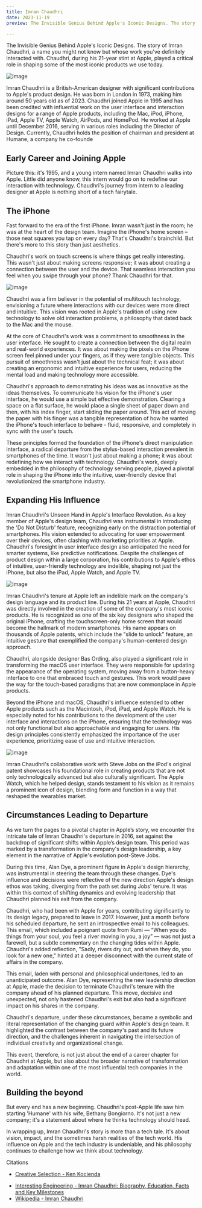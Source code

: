 ```yaml
---
title: Imran Chaudhri 
date: 2023-11-19
preview: The Invisible Genius Behind Apple's Iconic Designs. The story of Imran Chaudhri, a name you might not know but whose work you've definitely interacted with. Chaudhri, during his 21-year stint at Apple, played a critical role in shaping some of the most iconic products we use today.

---
```




The Invisible Genius Behind Apple's Iconic Designs. The story of Imran Chaudhri, a name you might not know but whose work you've definitely interacted with. Chaudhri, during his 21-year stint at Apple, played a critical role in shaping some of the most iconic products we use today.

![image](/assets/iphone.jpg)

Imran Chaudhri is a British-American designer with significant contributions to Apple's product design. He was born in London in 1973, making him around 50 years old as of 2023. Chaudhri joined Apple in 1995 and has been credited with influential work on the user interface and interaction designs for a range of Apple products, including the Mac, iPod, iPhone, iPad, Apple TV, Apple Watch, AirPods, and HomePod. He worked at Apple until December 2016, serving in various roles including the Director of Design. Currently, Chaudhri holds the position of chairman and president at Humane, a company he co-founde

## Early Career and Joining Apple
Picture this: it's 1995, and a young intern named Imran Chaudhri walks into Apple. Little did anyone know, this intern would go on to redefine our interaction with technology. Chaudhri's journey from intern to a leading designer at Apple is nothing short of a tech fairytale.





## The iPhone
Fast forward to the era of the first iPhone. Imran wasn't just in the room; he was at the heart of the design team. Imagine the iPhone's home screen – those neat squares you tap on every day? That's Chaudhri's brainchild. But there's more to this story than just aesthetics.

Chaudhri's work on touch screens is where things get really interesting. This wasn't just about making screens responsive; it was about creating a connection between the user and the device. That seamless interaction you feel when you swipe through your phone? Thank Chaudhri for that.

![image](/assets/springboard.jpg)

Chaudhri was a firm believer in the potential of multitouch technology, envisioning a future where interactions with our devices were more direct and intuitive. This vision was rooted in Apple's tradition of using new technology to solve old interaction problems, a philosophy that dated back to the Mac and the mouse​​.

At the core of Chaudhri's work was a commitment to smoothness in the user interface. He sought to create a connection between the digital realm and real-world experiences. It was about making the pixels on the iPhone screen feel pinned under your fingers, as if they were tangible objects. This pursuit of smoothness wasn't just about the technical feat; it was about creating an ergonomic and intuitive experience for users, reducing the mental load and making technology more accessible​​​​.

Chaudhri's approach to demonstrating his ideas was as innovative as the ideas themselves. To communicate his vision for the iPhone's user interface, he would use a simple but effective demonstration. Clearing a space on a flat surface, he would place a single sheet of paper down and then, with his index finger, start sliding the paper around. This act of moving the paper with his finger was a tangible representation of how he wanted the iPhone's touch interface to behave - fluid, responsive, and completely in sync with the user's touch​​.

These principles formed the foundation of the iPhone's direct manipulation interface, a radical departure from the stylus-based interaction prevalent in smartphones of the time. It wasn't just about making a phone; it was about redefining how we interact with technology. Chaudhri's work, deeply embedded in the philosophy of technology serving people, played a pivotal role in shaping the iPhone into the intuitive, user-friendly device that revolutionized the smartphone industry.



## Expanding His Influence
Imran Chaudhri's Unseen Hand in Apple's Interface Revolution. As a key member of Apple's design team, Chaudhri was instrumental in introducing the 'Do Not Disturb' feature, recognizing early on the distraction potential of smartphones. His vision extended to advocating for user empowerment over their devices, often clashing with marketing priorities at Apple. Chaudhri's foresight in user interface design also anticipated the need for smarter systems, like predictive notifications. Despite the challenges of product design within a large corporation, his contributions to Apple's ethos of intuitive, user-friendly technology are indelible, shaping not just the iPhone, but also the iPad, Apple Watch, and Apple TV.

![image](/assets/core-iphone-design.jpg)

Imran Chaudhri's tenure at Apple left an indelible mark on the company's design language and its product line. During his 21 years at Apple, Chaudhri was directly involved in the creation of some of the company's most iconic products. He is recognized as one of the six key designers who shaped the original iPhone, crafting the touchscreen-only home screen that would become the hallmark of modern smartphones. His name appears on thousands of Apple patents, which include the "slide to unlock" feature, an intuitive gesture that exemplified the company's human-centered design approach​​.

Chaudhri, alongside designer Bas Ording, also played a significant role in transforming the macOS user interface. They were responsible for updating the appearance of the operating system, moving away from a button-heavy interface to one that embraced touch and gestures. This work would pave the way for the touch-based paradigms that are now commonplace in Apple products​​.

Beyond the iPhone and macOS, Chaudhri's influence extended to other Apple products such as the Macintosh, iPod, iPad, and Apple Watch. He is especially noted for his contributions to the development of the user interface and interactions on the iPhone, ensuring that the technology was not only functional but also approachable and engaging for users. His design principles consistently emphasized the importance of the user experience, prioritizing ease of use and intuitive interaction​​.

![image](/assets/appel-watch-ui.jpeg)

Imran Chaudhri's collaborative work with Steve Jobs on the iPod's original patent showcases his foundational role in creating products that are not only technologically advanced but also culturally significant. The Apple Watch, which he helped design, stands testament to his vision as it remains a prominent icon of design, blending form and function in a way that reshaped the wearables market​​.


## Circumstances Leading to Departure
As we turn the pages to a pivotal chapter in Apple’s story, we encounter the intricate tale of Imran Chaudhri's departure in 2016, set against the backdrop of significant shifts within Apple’s design team. This period was marked by a transformation in the company's design leadership, a key element in the narrative of Apple's evolution post-Steve Jobs.

During this time, Alan Dye, a prominent figure in Apple's design hierarchy, was instrumental in steering the team through these changes. Dye's influence and decisions were reflective of the new direction Apple's design ethos was taking, diverging from the path set during Jobs' tenure. It was within this context of shifting dynamics and evolving leadership that Chaudhri planned his exit from the company.

Chaudhri, who had been with Apple for years, contributing significantly to its design legacy, prepared to leave in 2017. However, just a month before his scheduled departure, he sent an introspective email to his colleagues. This email, which included a poignant quote from Rumi — “When you do things from your soul, you feel a river moving in you, a joy” — was not just a farewell, but a subtle commentary on the changing tides within Apple. Chaudhri's added reflection, "Sadly, rivers dry out, and when they do, you look for a new one," hinted at a deeper disconnect with the current state of affairs in the company.

This email, laden with personal and philosophical undertones, led to an unanticipated outcome. Alan Dye, representing the new leadership direction at Apple, made the decision to terminate Chaudhri's tenure with the company ahead of his planned departure. This move, decisive and unexpected, not only hastened Chaudhri's exit but also had a significant impact on his shares in the company.

Chaudhri's departure, under these circumstances, became a symbolic and literal representation of the changing guard within Apple's design team. It highlighted the contrast between the company's past and its future direction, and the challenges inherent in navigating the intersection of individual creativity and organizational change.

This event, therefore, is not just about the end of a career chapter for Chaudhri at Apple, but also about the broader narrative of transformation and adaptation within one of the most influential tech companies in the world.


## Building the beyond
But every end has a new beginning. Chaudhri's post-Apple life saw him starting 'Humane' with his wife, Bethany Bongiorno. It's not just a new company; it's a statement about where he thinks technology should head.



In wrapping up, Imran Chaudhri's story is more than a tech tale. It's about vision, impact, and the sometimes harsh realities of the tech world. His influence on Apple and the tech industry is undeniable, and his philosophy continues to challenge how we think about technology.


Citations

- [Creative Selection - Ken Kocienda](file-Wu3BeXcVjCIlqufaiBWXXRnq)

[comment]: <> (Book affiliate links)

- [Interesting Engineering - Imran Chaudhri: Biography, Education, Facts and Key Milestones](https://interestingengineering.com/imran-chaudhri-biography-education-facts-and-key-milestones)
- [Wikipedia - Imran Chaudhri](https://en.wikipedia.org/wiki/Imran_Chaudhri)
